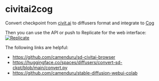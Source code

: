 # civitai2cog

Convert checkpoint from [civit.ai](https://civitai.com/models/4694/lessmagifactorygreater-t-shirt-diffusion) to diffusers format and integrate to [Cog](https://github.com/replicate/cog)


Then you can use the API or push to Replicate for the web interface: [![Replicate](https://replicate.com/cjwbw/magifactory-t-shirt-diffusion/badge)](https://replicate.com/cjwbw/magifactory-t-shirt-diffusion) 


The following links are helpful:
- https://github.com/camenduru/sd-civitai-browser
- https://huggingface.co/spaces/diffusers/convert-sd-ckpt/blob/main/convert.py
- https://github.com/camenduru/stable-diffusion-webui-colab